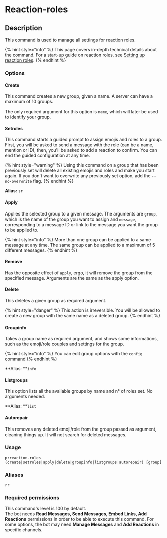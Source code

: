# Reaction-roles

## Description

This command is used to manage all settings for reaction roles.

{% hint style="info" %}
This page covers in-depth technical details about the command. For a start-up guide on reaction roles, see [Setting up reaction roles](../start-up/setting-up-reaction-roles.md).
{% endhint %}

### Options

#### Create

This command creates a new group, given a name. A server can have a maximum of 10 groups.

The only required argument for this option is `name`, which will later be used to identify your group.

#### Setroles

This command starts a guided prompt to assign emojis and roles to a group. First, you will be asked to send a message with the role (can be a name, mention or ID), then, you'll be asked to add a reaction to confirm. You can end the guided configuration at any time.

{% hint style="warning" %}
Using this command on a group that has been previously set will delete all existing emojis and roles and make you start again. If you don't want to overwrite any previously set option, add the `--no-overwrite` flag.
{% endhint %}

**Alias:** `sr`

#### Apply

Applies the selected group to a given message. The arguments are `group`, which is the name of the group you want to assign and `message`, corresponding to a message ID or link to the message you want the group to be applied to.

{% hint style="info" %}
More than one group can be applied to a same message at any time. The same group can be applied to a maximum of 5 different messages.
{% endhint %}

#### Remove

Has the opposite effect of `apply`, ergo, it will remove the group from the specified message. Arguments are the same as the apply option.

#### Delete

This deletes a given group as required argument.

{% hint style="danger" %}
This action is irreversible. You will be allowed to create a new group with the same name as a deleted group.
{% endhint %}

#### Groupinfo

Takes a group name as required argument, and shows some informations, such as the emoji/role couples and settings for the group.

{% hint style="info" %}
You can edit group options with the `config` command
{% endhint %}

**Alias: **`info`

#### Listgroups

This option lists all the available groups by name and n° of roles set. No arguments needed.

**Alias: **`list`

#### Autorepair

This removes any deleted emoji/role from the group passed as argument, cleaning things up. It will not search for deleted messages.

### Usage

```
p:reaction-roles (create|setroles|apply|delete|groupinfo|listgroups|autorepair) [group]
```

### Aliases

`rr`

### Required permissions

This command's level is 100 by default.\
The bot needs **Read Messages, Send Messages, Embed Links, Add Reactions** permissions in order to be able to execute this command. For some options, the bot may need **Manage Messages** and **Add Reactions** in specific channels.
